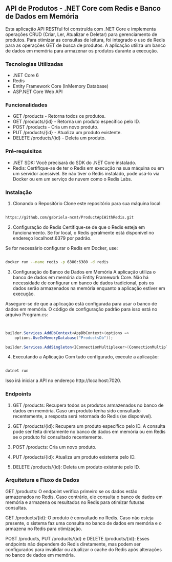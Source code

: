 

## API de Produtos - .NET Core com Redis e Banco de Dados em Memória
Esta aplicação API RESTful foi construída com .NET Core e implementa operações CRUD (Criar, Ler, Atualizar e Deletar) para gerenciamento de produtos. Para otimizar as consultas de leitura, foi integrado o uso de Redis para as operações GET de busca de produtos. A aplicação utiliza um banco de dados em memória para armazenar os produtos durante a execução.

### Tecnologias Utilizadas
- .NET Core 6
- Redis
- Entity Framework Core (InMemory Database)
- ASP.NET Core Web API

### Funcionalidades
- GET /products - Retorna todos os produtos.
- GET /products/{id} - Retorna um produto específico pelo ID.
- POST /products - Cria um novo produto.
- PUT /products/{id} - Atualiza um produto existente.
- DELETE /products/{id} - Deleta um produto.
  
### Pré-requisitos
- .NET SDK: Você precisará do SDK do .NET Core instalado.
- Redis: Certifique-se de ter o Redis em execução na sua máquina ou em um servidor acessível. Se não tiver o Redis instalado, pode usá-lo via Docker ou em um serviço de nuvem como o Redis Labs.

### Instalação
1. Clonando o Repositório
Clone este repositório para sua máquina local:

``` bash

https://github.com/gabriela-ncmt/ProductApiWithRedis.git
```
2. Configuração do Redis
Certifique-se de que o Redis esteja em funcionamento. Se for local, o Redis geralmente está disponível no endereço localhost:6379 por padrão.

Se for necessário configurar o Redis em Docker, use:

``` bash

docker run --name redis -p 6380:6380 -d redis
```

3. Configuração do Banco de Dados em Memória
A aplicação utiliza o banco de dados em memória do Entity Framework Core. Não há necessidade de configurar um banco de dados tradicional, pois os dados serão armazenados na memória enquanto a aplicação estiver em execução.

Assegure-se de que a aplicação está configurada para usar o banco de dados em memória. O código de configuração padrão para isso está no arquivo  Program.cs:
``` csharp


builder.Services.AddDbContext<AppDbContext>(options => 
    options.UseInMemoryDatabase("ProductsDb"));

builder.Services.AddSingleton<IConnectionMultiplexer>(ConnectionMultiplexer.Connect(builder.Configuration.GetConnectionString("RedisConnection")));
```

4. Executando a Aplicação
Com tudo configurado, execute a aplicação:

``` bash

dotnet run
```
Isso irá iniciar a API no endereço http://localhost:7020.

### Endpoints
1. GET /products: 
Recupera todos os produtos armazenados no banco de dados em memória. Caso um produto tenha sido consultado recentemente, a resposta será retornada do Redis (se disponível).

2. GET /products/{id}: 
Recupera um produto específico pelo ID. A consulta pode ser feita diretamente no banco de dados em memória ou em Redis se o produto foi consultado recentemente.

3. POST /products: 
Cria um novo produto.

4. PUT /products/{id}: 
Atualiza um produto existente pelo ID.

5. DELETE /products/{id}: 
Deleta um produto existente pelo ID.


### Arquitetura e Fluxo de Dados
GET /products: O endpoint verifica primeiro se os dados estão armazenados no Redis. Caso contrário, ele consulta o banco de dados em memória e armazena os resultados no Redis para otimizar futuras consultas.

GET /products/{id}: O produto é consultado no Redis. Caso não esteja presente, o sistema faz uma consulta no banco de dados em memória e o armazena no Redis para otimização.

POST /products, PUT /products/{id} e DELETE /products/{id}: Esses endpoints não dependem do Redis diretamente, mas podem ser configurados para invalidar ou atualizar o cache do Redis após alterações no banco de dados em memória.
